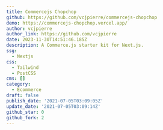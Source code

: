 ```yaml
---
title: Commercejs Chopchop
github: https://github.com/vcjpierre/commercejs-chopchop
demo: https://commercejs-chopchop.vercel.app/
author: vcjpierre
author_link: https://github.com/vcjpierre
date: 2023-11-30T14:51:46.185Z
description: A Commerce.js starter kit for Next.js.
ssg:
  - Nextjs
css:
  - Tailwind
  - PostCSS
cms: []
category:
  - Ecommerce
draft: false
publish_date: '2021-07-05T03:09:05Z'
update_date: '2021-07-05T03:09:14Z'
github_star: 0
github_fork: 2
---
```

